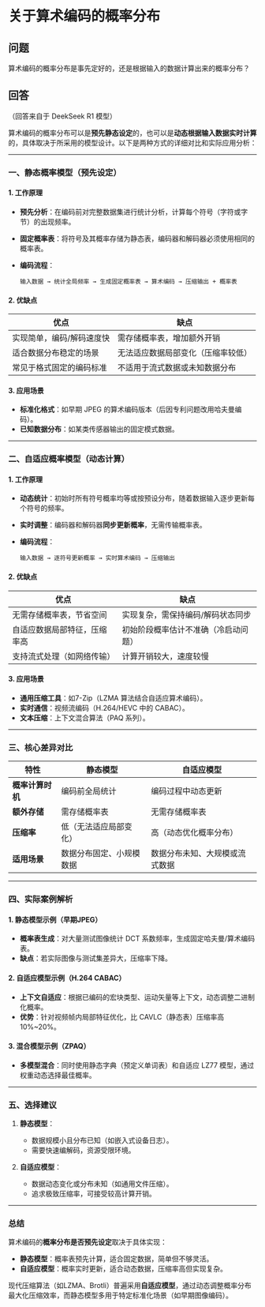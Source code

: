 # 关于算术编码的概率分布

## 问题

算术编码的概率分布是事先定好的，还是根据输入的数据计算出来的概率分布？

## 回答

（回答来自于 DeekSeek R1 模型）

算术编码的概率分布可以是**预先静态设定**的，也可以是**动态根据输入数据实时计算**的，具体取决于所采用的模型设计。以下是两种方式的详细对比和实际应用分析：

---

### **一、静态概率模型（预先设定）**

#### **1. 工作原理**

- **预先分析**：在编码前对完整数据集进行统计分析，计算每个符号（字符或字节）的出现频率。

- **固定概率表**：将符号及其概率存储为静态表，编码器和解码器必须使用相同的概率表。

- **编码流程**：

  ```plaintext
  输入数据 → 统计全局频率 → 生成固定概率表 → 算术编码 → 压缩输出 + 概率表
  ```

#### **2. 优缺点**

| **优点**                     | **缺点**                              |
|------------------------------|---------------------------------------|
| 实现简单，编码/解码速度快     | 需存储概率表，增加额外开销            |
| 适合数据分布稳定的场景        | 无法适应数据局部变化（压缩率较低）    |
| 常见于格式固定的编码标准      | 不适用于流式数据或未知数据分布        |

#### **3. 应用场景**

- **标准化格式**：如早期 JPEG 的算术编码版本（后因专利问题改用哈夫曼编码）。
- **已知数据分布**：如某类传感器输出的固定模式数据。

---

### **二、自适应概率模型（动态计算）**

#### **1. 工作原理**

- **动态统计**：初始时所有符号概率均等或按预设分布，随着数据输入逐步更新每个符号的频率。

- **实时调整**：编码器和解码器**同步更新概率**，无需传输概率表。

- **编码流程**：

  ```plaintext
  输入数据 → 逐符号更新概率 → 实时算术编码 → 压缩输出
  ```

#### **2. 优缺点**

| **优点**                     | **缺点**                              |
|------------------------------|---------------------------------------|
| 无需存储概率表，节省空间      | 实现复杂，需保持编码/解码状态同步     |
| 自适应数据局部特征，压缩率高  | 初始阶段概率估计不准确（冷启动问题）  |
| 支持流式处理（如网络传输）    | 计算开销较大，速度较慢                |

#### **3. 应用场景**

- **通用压缩工具**：如7-Zip（LZMA 算法结合自适应算术编码）。
- **实时通信**：视频流编码（H.264/HEVC 中的 CABAC）。
- **文本压缩**：上下文混合算法（PAQ 系列）。

---

### **三、核心差异对比**

| **特性**         | 静态模型                          | 自适应模型                          |
|------------------|----------------------------------|-------------------------------------|
| **概率计算时机** | 编码前全局统计                   | 编码过程中动态更新                  |
| **额外存储**     | 需存储概率表                     | 无需存储概率表                      |
| **压缩率**       | 低（无法适应局部变化）           | 高（动态优化概率分布）              |
| **适用场景**     | 数据分布固定、小规模数据         | 数据分布未知、大规模或流式数据      |

---

### **四、实际案例解析**

#### **1. 静态模型示例（早期JPEG）**

- **概率表生成**：对大量测试图像统计 DCT 系数频率，生成固定哈夫曼/算术编码表。
- **缺点**：若实际图像与测试集差异大，压缩率下降。

#### **2. 自适应模型示例（H.264 CABAC）**

- **上下文自适应**：根据已编码的宏块类型、运动矢量等上下文，动态调整二进制化概率。
- **优势**：针对视频帧内局部特征优化，比 CAVLC（静态表）压缩率高10%~20%。

#### **3. 混合模型示例（ZPAQ）**

- **多模型混合**：同时使用静态字典（预定义单词表）和自适应 LZ77 模型，通过权重动态选择最佳概率。

---

### **五、选择建议**

1. **静态模型**：

   - 数据规模小且分布已知（如嵌入式设备日志）。
   - 需要快速编解码，资源受限环境。

2. **自适应模型**：

   - 数据动态变化或分布未知（如通用文件压缩）。
   - 追求极致压缩率，可接受较高计算开销。

---

### **总结**

算术编码的**概率分布是否预先设定**取决于具体实现：

- **静态模型**：概率表预先计算，适合固定数据，简单但不够灵活。
- **自适应模型**：概率实时更新，适合动态数据，压缩率高但实现复杂。

现代压缩算法（如LZMA、Brotli）普遍采用**自适应模型**，通过动态调整概率分布最大化压缩效率，而静态模型多用于特定标准化场景（如早期图像编码）。
